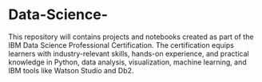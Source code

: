 # Data-Science-
This repository will  contains projects and notebooks created as part of the IBM Data Science Professional Certification. The certification equips learners with industry-relevant skills, hands-on experience, and practical knowledge in Python, data analysis, visualization, machine learning, and IBM tools like Watson Studio and Db2.
